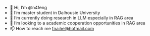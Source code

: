 - 👋 Hi, I’m @n4feng
- 👀 I’m master student in Dalhousie University
- 🌱 I’m currently doing research in LLM especially in RAG area
- 💞️ I’m looking to a academic cooperation opportunities in RAG area
- 📫 How to reach me fnaihe@hotmail.com

<!---
n4feng/n4feng is a ✨ special ✨ repository because its `README.md` (this file) appears on your GitHub profile.
You can click the Preview link to take a look at your changes.
--->
